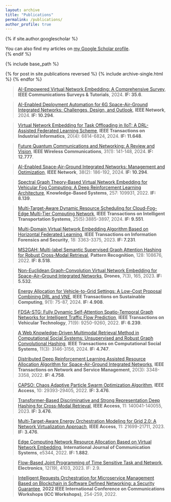 ```yaml
---
layout: archive
title: "Publications"
permalink: /publications/
author_profile: true
---
```


{% if site.author.googlescholar %}
  <div class="wordwrap">You can also find my articles on <a href="{{site.author.googlescholar}}">my Google Scholar profile</a>.</div>
{% endif %}

{% include base_path %}

{% for post in site.publications reversed %}
  {% include archive-single.html %}
{% endfor %}

> [AI-Empowered Virtual Network Embedding: A Comprehensive Survey](https://ieeexplore.ieee.org/abstract/document/10587211), **IEEE Communications Surveys & Tutorials**, 2024. **IF: 35.6**.

> [AI-Enabled Deployment Automation for 6G Space-Air-Ground Integrated Networks: Challenges, Design, and Outlook](https://ieeexplore.ieee.org/abstract/document/10443704), **IEEE Network**, 2024. **IF: 10.294**.

> [Virtual Network Embedding for Task Offloading in IIoT: A DRL-Assisted Federated Learning Scheme](https://ieeexplore.ieee.org/abstract/document/10413579), **IEEE Transactions on Industrial Informatics**, 20(4): 6814-6824, 2024. **IF: 11.648**.

> [Future Quantum Communications and Networking: A Review and Vision](https://ieeexplore.ieee.org/abstract/document/9928082), **IEEE Wireless Communications**, 31(1): 141-148, 2024. **IF: 12.777**.

> [AI-Enabled Space-Air-Ground Integrated Networks: Management and Optimization](https://ieeexplore.ieee.org/abstract/document/10103768), **IEEE Network**, 38(2): 186-192, 2024. **IF: 10.294**.

> [Spectral Graph Theory-Based Virtual Network Embedding for Vehicular Fog Computing: A Deep Reinforcement Learning Architecture](https://www.sciencedirect.com/science/article/abs/pii/S0950705122010243), **Knowledge-Based Systems**, 257: 109931, 2022. **IF: 8.139**.

> [Multi-Target-Aware Dynamic Resource Scheduling for Cloud-Fog-Edge Multi-Tier Computing Network](https://ieeexplore.ieee.org/abstract/document/10323248), **IEEE Transactions on Intelligent Transportation Systems**, 25(5):3885-3897, 2024. **IF: 9.551**.

> [Multi-Domain Virtual Network Embedding Algorithm Based on Horizontal Federated Learning](https://ieeexplore.ieee.org/abstract/document/10132867), **IEEE Transactions on Information Forensics and Security**, 18: 3363-3375, 2023. **IF: 7.231**.

> [MS2GAH: Multi-label Semantic Supervised Graph Attention Hashing for Robust Cross-Modal Retrieval](https://www.sciencedirect.com/science/article/abs/pii/S0031320322001571), **Pattern Recognition**, 128: 108676, 2022. **IF: 8.518**.

> [Non-Euclidean Graph-Convolution Virtual Network Embedding for Space–Air–Ground Integrated Networks](https://www.mdpi.com/2504-446X/7/3/165), **Drones**, 7(3), 165, 2023. **IF: 5.532**.

> [Energy Allocation for Vehicle-to-Grid Settings: A Low-Cost Proposal Combining DRL and VNE](https://ieeexplore.ieee.org/abstract/document/10226295), **IEEE Transactions on Sustainable Computing**, 9(1): 75-87, 2024. **IF: 4.908**.

>[FDSA-STG: Fully Dynamic Self-Attention Spatio-Temporal Graph Networks for Intelligent Traffic Flow Prediction](https://ieeexplore.ieee.org/abstract/document/9782553), **IEEE Transactions on Vehicular Technology**, 71(9): 9250-9260, 2022. **IF: 6.239**.

> [A Web Knowledge-Driven Multimodal Retrieval Method in Computational Social Systems: Unsupervised and Robust Graph Convolutional Hashing](https://ieeexplore.ieee.org/abstract/document/9941497), **IEEE Transactions on Computational Social Systems**, 11(3): 3146-3156, 2024. **IF: 4.747**.

> [Distributed Deep Reinforcement Learning Assisted Resource Allocation Algorithm for Space-Air-Ground Integrated Networks](https://ieeexplore.ieee.org/abstract/document/9999560),  **IEEE Transactions on Network and Service Management**, 20(3): 3348-3358, 2022. **IF: 4.758**.

> [CAPSO: Chaos Adaptive Particle Swarm Optimization Algorithm](https://ieeexplore.ieee.org/abstract/document/9732987), **IEEE Access**, 10: 29393-29405, 2022. **IF: 3.476**.

> [Transformer-Based Discriminative and Strong Representation Deep Hashing for Cross-Modal Retrieval](https://ieeexplore.ieee.org/abstract/document/10343159), **IEEE Access**, 11: 140041-140055, 2023. **IF: 3.476**.

> [Multi-Target-Aware Energy Orchestration Modeling for Grid 2.0: A Network Virtualization Approach](https://ieeexplore.ieee.org/abstract/document/10057385), **IEEE Access**, 11: 21699-21711, 2023. **IF: 3.476**.

> [Edge Computing Network Resource Allocation Based on Virtual Network Embedding](https://onlinelibrary.wiley.com/doi/abs/10.1002/dac.5344), **International Journal of Communication Systems**, e5344, 2022. **IF: 1.882**.

> [Flow-Based Joint Programming of Time Sensitive Task and Network](https://www.mdpi.com/2079-9292/12/19/4103), **Electronics**, 12(19), 4103, 2023. IF: 2.9.

> [Intelligent Requests Orchestration for Microservice Management Based on Blockchain in Software Defined Networking: a Security Guarantee](https://ieeexplore.ieee.org/abstract/document/9814536), **2022 IEEE International Conference on Communications Workshops (ICC Workshops)**, 254-259, 2022.
